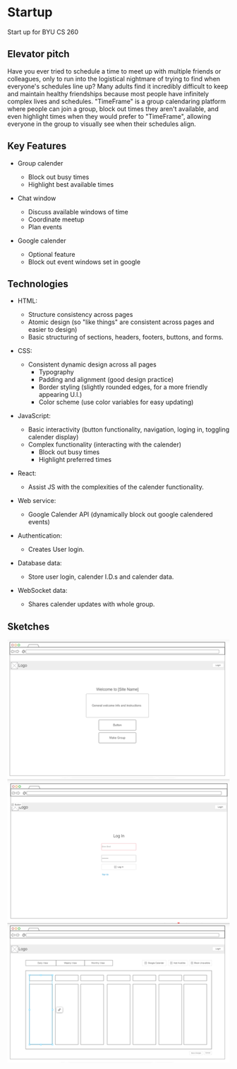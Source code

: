 # Startup
Start up for BYU CS 260

## Elevator pitch
Have you ever tried to schedule a time to meet up with multiple friends or colleagues, only to run into the logistical nightmare of trying to find when everyone's schedules line up? Many adults find it incredibly difficult to keep and maintain healthy friendships because most people have infinitely complex lives and schedules. "TimeFrame" is a group calendaring platform where people can join a group, block out times they aren't available, and even highlight times when they would prefer to "TimeFrame", allowing everyone in the group to visually see when their schedules align.

## Key Features
* Group calender
  * Block out busy times
  * Highlight best available times

* Chat window
  * Discuss available windows of time
  * Coordinate meetup
  * Plan events

* Google calender
  * Optional feature
  * Block out event windows set in google

## Technologies
* HTML:
    * Structure consistency across pages
    * Atomic design (so "like things" are consistent across pages and easier to design)
    * Basic structuring of sections, headers, footers, buttons, and forms.

* CSS:
    * Consistent dynamic design across all pages
        * Typography
        * Padding and alignment (good design practice)
        * Border styling (slightly rounded edges, for a more friendly appearing U.I.)
        * Color scheme (use color variables for easy updating)

* JavaScript:
     * Basic interactivity (button functionality, navigation, loging in, toggling calender display)
     * Complex functionality (interacting with the calender)
        * Block out busy times
        * Highlight preferred times

* React:
    * Assist JS with the complexities of the calender functionality.

* Web service:
    * Google Calender API (dynamically block out google calendered events)

* Authentication: 
    * Creates User login.

* Database data: 
    * Store user login, calender I.D.s and calender data.

* WebSocket data:
    * Shares calender updates with whole group.

## Sketches
![Screenshot of startup landing page wireframe.](images\startup-home.png)
![Screenshot of startup login page wireframe.](images\startup-login.png)
![Screenshot of startup main application (calender) wireframe.](images\startup-calander.png)